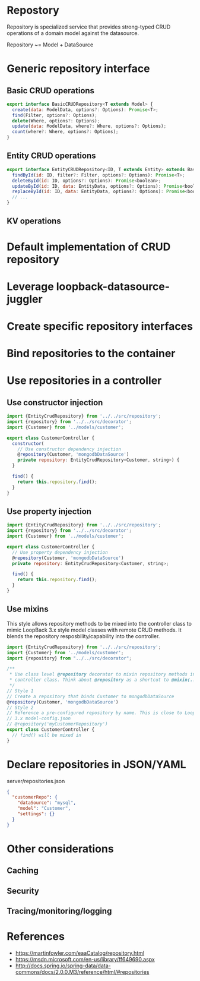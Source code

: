 # Repostory

Repository is specialized service that provides strong-typed CRUD operations
of a domain model against the datasource.

Repository ~= Model + DataSource

# Generic repository interface

## Basic CRUD operations

```js
export interface BasicCRUDRepository<T extends Model> {
  create(data: ModelData, options?: Options): Promise<T>;
  find(Filter, options?: Options);
  delete(Where, options?: Options);
  update(data: ModelData, where?: Where, options?: Options);
  count(where?: Where, options?: Options);
}
```

## Entity CRUD operations
```js
export interface EntityCRUDRepository<ID, T extends Entity> extends BasicCRUDRepository<T> {
  findById(id: ID, filter?: Filter, options?: Options): Promise<T>;
  deleteById(id: ID, options?: Options): Promise<boolean>;
  updateById(id: ID, data: EntityData, options?: Options): Promise<boolean>;
  replaceById(id: ID, data: EntityData, options?: Options): Promise<boolean>;
  // ...
}
```

## KV operations 

# Default implementation of CRUD repository

# Leverage loopback-datasource-juggler

# Create specific repository interfaces

# Bind repositories to the container

# Use repositories in a controller

## Use constructor injection
```js
import {EntityCrudRepository} from '../../src/repository';
import {repository} from '../../src/decorator';
import {Customer} from '../models/customer';

export class CustomerController {
  constructor(
    // Use constructor dependency injection
    @repository(Customer, 'mongodbDataSource')
    private repository: EntityCrudRepository<Customer, string>) {
  }

  find() {
    return this.repository.find();
  }
}
```

## Use property injection
```js
import {EntityCrudRepository} from '../../src/repository';
import {repository} from '../../src/decorator';
import {Customer} from '../models/customer';

export class CustomerController {
  // Use property dependency injection
  @repository(Customer, 'mongodbDataSource')
  private repository: EntityCrudRepository<Customer, string>;

  find() {
    return this.repository.find();
  }
}
```

## Use mixins

This style allows repository methods to be mixed into the controller class
to mimic LoopBack 3.x style model classes with remote CRUD methods. It blends
the repository resposbility/capability into the controller.

```js
import {EntityCrudRepository} from '../../src/repository';
import {Customer} from '../models/customer';
import {repository} from "../../src/decorator";

/**
 * Use class level @repository decorator to mixin repository methods into the
 * controller class. Think about @repository as a shortcut to @mixin(...)
 */
// Style 1
// Create a repository that binds Customer to mongodbDataSource
@repository(Customer, 'mongodbDataSource')
// Style 2
// Reference a pre-configured repository by name. This is close to LoopBack
// 3.x model-config.json
// @repository('myCustomerRepository')
export class CustomerController {
  // find() will be mixed in
}
```

# Declare repositories in JSON/YAML

server/repositories.json
```json
{
  "customerRepo": {
    "dataSource": "mysql",
    "model": "Customer",
    "settings": {}
  }
}
```

# Other considerations

## Caching
## Security
## Tracing/monitoring/logging

# References
- https://martinfowler.com/eaaCatalog/repository.html
- https://msdn.microsoft.com/en-us/library/ff649690.aspx
- http://docs.spring.io/spring-data/data-commons/docs/2.0.0.M3/reference/html/#repositories

